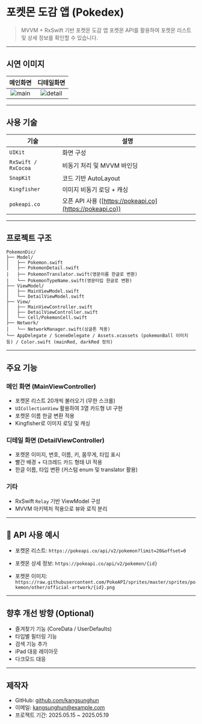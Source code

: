 # 포켓몬 도감 앱 (Pokedex)

> MVVM + RxSwift 기반 포켓몬 도감 앱
> 포켓몬 API를 활용하여 포켓몬 리스트 및 상세 정보를 확인할 수 있습니다.

---

## 시연 이미지

|              메인화면              |                디테일화면               |
| :----------------------------: | :--------------------------------: |
| ![main](./screenshot_main.png) | ![detail](./screenshot_detail.png) |

---

## 사용 기술

| 기술                  | 설명                                                   |
| ------------------- | ---------------------------------------------------- |
| `UIKit`             | 화면 구성                                                |
| `RxSwift / RxCocoa` | 비동기 처리 및 MVVM 바인딩                                    |
| `SnapKit`           | 코드 기반 AutoLayout                                     |
| `Kingfisher`        | 이미지 비동기 로딩 + 캐싱                                      |
| `pokeapi.co`        | 오픈 API 사용 ([https://pokeapi.co](https://pokeapi.co)) |

---

##  프로젝트 구조

```
PokemonDic/
├── Model/
│   ├── Pokemon.swift
│   ├── PokemonDetail.swift
|   ├── PokemonTranslator.swift(영문이름 한글로 변환)
|   └── PokemonTypeName.swift(영문타입 한글로 변환)
├── ViewModel/
│   ├── MainViewModel.swift
│   └── DetailViewModel.swift
├── View/
│   ├── MainViewController.swift
│   ├── DetailViewController.swift
│   └── Cell/PokemonCell.swift
├── Network/
│   └── NetworkManager.swift(싱글톤 적용)
└── AppDelegate / SceneDelegate / Assets.xcassets (pokemonBall 이미지 등) / Color.swift (mainRed, darkRed 정의)
```

---

##  주요 기능

### 메인 화면 (MainViewController)

* 포켓몬 리스트 20개씩 불러오기 (무한 스크롤)
* `UICollectionView` 활용하여 3열 카드형 UI 구현
* 포켓몬 이름 한글 변환 적용
* Kingfisher로 이미지 로딩 및 캐싱

### 디테일 화면 (DetailViewController)

* 포켓몬 이미지, 번호, 이름, 키, 몸무게, 타입 표시
* 빨간 배경 + 다크레드 카드 형태 UI 적용
* 한글 이름, 타입 변환 (커스텀 enum 및 translator 활용)

### 기타

* RxSwift `Relay` 기반 ViewModel 구성
* MVVM 아키텍처 적용으로 뷰와 로직 분리

---

## 🔗 API 사용 예시

* 포켓몬 리스트:
  `https://pokeapi.co/api/v2/pokemon?limit=20&offset=0`

* 포켓몬 상세 정보:
  `https://pokeapi.co/api/v2/pokemon/{id}`

* 포켓몬 이미지:
  `https://raw.githubusercontent.com/PokeAPI/sprites/master/sprites/pokemon/other/official-artwork/{id}.png`

---

## 향후 개선 방향 (Optional)

* 즐겨찾기 기능 (CoreData / UserDefaults)
* 타입별 필터링 기능
* 검색 기능 추가
* iPad 대응 레이아웃
* 다크모드 대응

---

## 제작자

* GitHub: [github.com/kangsunghun](https://github.com/kangsunghun)
* 이메일: [kangsunghun@example.com](mailto:kangsunghun@example.com)
* 프로젝트 기간: 2025.05.15 \~ 2025.05.19
